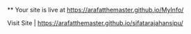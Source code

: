 ** Your site is live at https://arafatthemaster.github.io/MyInfo/

Visit Site | https://arafatthemaster.github.io/sifatarajahansipu/
